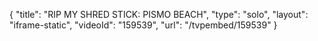 {
    "title": "RIP MY SHRED STICK: PISMO BEACH",
    "type": "solo",
    "layout": "iframe-static",
    "videoId": "159539",
    "url": "\/tvpembed\/159539"
}